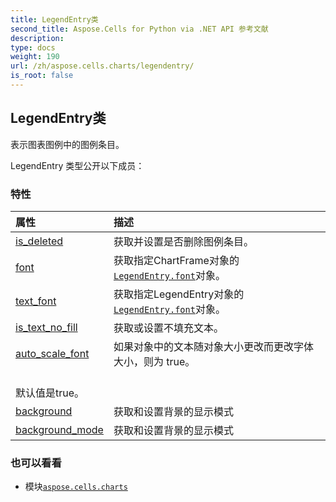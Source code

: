 ```yaml
---
title: LegendEntry类
second_title: Aspose.Cells for Python via .NET API 参考文献
description:
type: docs
weight: 190
url: /zh/aspose.cells.charts/legendentry/
is_root: false
---
```

## LegendEntry类
表示图表图例中的图例条目。



LegendEntry 类型公开以下成员：

### 特性
|属性|描述|
| :- | :- |
| [is_deleted](/cells/python-net/zh/aspose.cells.charts/legendentry/is_deleted) |获取并设置是否删除图例条目。|
| [font](/cells/python-net/zh/aspose.cells.charts/legendentry/font) |获取指定ChartFrame对象的[`LegendEntry.font`](/cells/python-net/zh/aspose.cells.charts/legendentry#font)对象。|
| [text_font](/cells/python-net/zh/aspose.cells.charts/legendentry/text_font) |获取指定LegendEntry对象的[`LegendEntry.font`](/cells/python-net/zh/aspose.cells.charts/legendentry#font)对象。|
| [is_text_no_fill](/cells/python-net/zh/aspose.cells.charts/legendentry/is_text_no_fill) |获取或设置不填充文本。|
| [auto_scale_font](/cells/python-net/zh/aspose.cells.charts/legendentry/auto_scale_font) |如果对象中的文本随对象大小更改而更改字体大小，则为 true。<br/>默认值是true。|
| [background](/cells/python-net/zh/aspose.cells.charts/legendentry/background) |获取和设置背景的显示模式|
| [background_mode](/cells/python-net/zh/aspose.cells.charts/legendentry/background_mode) |获取和设置背景的显示模式|



### 也可以看看
* 模块[`aspose.cells.charts`](..)

